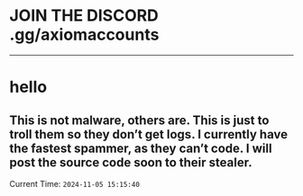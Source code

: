 # JOIN THE DISCORD .gg/axiomaccounts
-----------------------------------------
# hello
This is not malware, others are. This is just to troll them so they don’t get logs. I currently have the fastest spammer, as they can’t code. I will post the source code soon to their stealer.
------------------------------------------------
Current Time: `2024-11-05 15:15:40`

